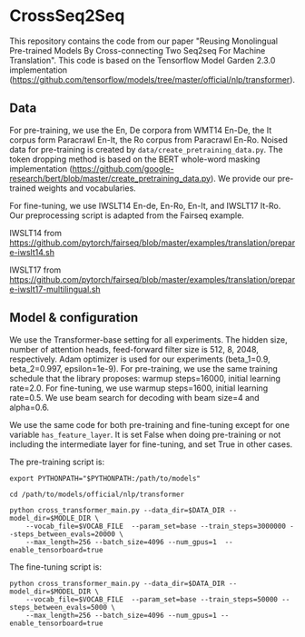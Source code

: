 # CrossSeq2Seq

This repository contains the code from our paper "Reusing Monolingual Pre-trained Models By Cross-connecting Two Seq2seq For Machine Translation".
This code is based on the Tensorflow Model Garden 2.3.0 implementation (https://github.com/tensorflow/models/tree/master/official/nlp/transformer).


## Data

For pre-training, we use the En, De corpora from WMT14 En-De, the It corpus form Paracrawl En-It, the Ro corpus from Paracrawl En-Ro. Noised data for pre-training is created by ```data/create_pretraining_data.py```. The token dropping method is based on the BERT whole-word masking implementation (https://github.com/google-research/bert/blob/master/create_pretraining_data.py). We provide our pre-trained weights and vocabularies.

For fine-tuning, we use IWSLT14 En-de, En-Ro, En-It, and IWSLT17 It-Ro. Our preprocessing script is adapted from the Fairseq example. 

IWSLT14 from https://github.com/pytorch/fairseq/blob/master/examples/translation/prepare-iwslt14.sh

IWSLT17 from https://github.com/pytorch/fairseq/blob/master/examples/translation/prepare-iwslt17-multilingual.sh


## Model & configuration

We use the Transformer-base setting for all experiments. The hidden size, number of attention heads, feed-forward filter size is 512, 8, 2048, respectively.
Adam optimizer is used for our experiments (beta_1=0.9, beta_2=0.997, epsilon=1e-9).
For pre-training, we use the same training schedule that the library proposes: warmup steps=16000, initial learning rate=2.0.
For fine-tuning, we use warmup steps=1600, initial learning rate=0.5.
We use beam search for decoding with beam size=4 and alpha=0.6.

We use the same code for both pre-training and fine-tuning except for one variable ```has_feature_layer```. It is set False when doing pre-training or not including the intermediate layer for fine-tuning, and set True in other cases.

The pre-training script is:
```
export PYTHONPATH="$PYTHONPATH:/path/to/models"

cd /path/to/models/official/nlp/transformer

python cross_transformer_main.py --data_dir=$DATA_DIR --model_dir=$MODLE_DIR \
    --vocab_file=$VOCAB_FILE  --param_set=base --train_steps=3000000 --steps_between_evals=20000 \
    --max_length=256 --batch_size=4096 --num_gpus=1  --enable_tensorboard=true
```

The fine-tuning script is:

```
python cross_transformer_main.py --data_dir=$DATA_DIR --model_dir=$MODEL_DIR \
    --vocab_file=$VOCAB_FILE  --param_set=base --train_steps=50000 --steps_between_evals=5000 \
    --max_length=256 --batch_size=4096 --num_gpus=1 --enable_tensorboard=true
```
